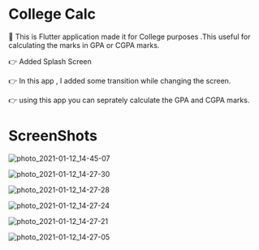 # College Calc

👋 This is Flutter application made it for College purposes .This useful for calculating the marks in GPA or CGPA marks. 

👉 Added Splash Screen

👉 In this app , I added some transition while changing the screen.

👉 using this app you can seprately calculate the GPA and CGPA marks.

##

# ScreenShots

![photo_2021-01-12_14-45-07](https://user-images.githubusercontent.com/44917891/104294102-ccca0380-54e4-11eb-8d13-4d612af99571.jpg) 

![photo_2021-01-12_14-27-30](https://user-images.githubusercontent.com/44917891/104294125-d2bfe480-54e4-11eb-832f-eaf500df6eef.jpg)



![photo_2021-01-12_14-27-28](https://user-images.githubusercontent.com/44917891/104294144-d5bad500-54e4-11eb-8b1b-695e16d25f16.jpg)

![photo_2021-01-12_14-27-24](https://user-images.githubusercontent.com/44917891/104294172-dce1e300-54e4-11eb-8e07-adb5ed7e000b.jpg)

![photo_2021-01-12_14-27-21](https://user-images.githubusercontent.com/44917891/104294190-dfdcd380-54e4-11eb-971c-27a0cd5bda92.jpg)

![photo_2021-01-12_14-27-05](https://user-images.githubusercontent.com/44917891/104294202-e23f2d80-54e4-11eb-83b6-c5e9d3c0283b.jpg)

